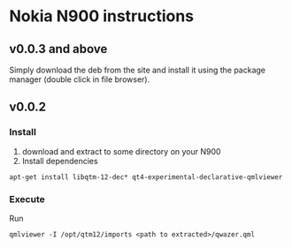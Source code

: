 # Nokia N900 instructions #

## v0.0.3 and above ##

Simply download the deb from the site and install it using the package manager (double click in file browser).

## v0.0.2 ##
### Install ###
  1. download and extract to some directory on your N900
  1. Install dependencies
```
apt-get install libqtm-12-dec* qt4-experimental-declarative-qmlviewer
```

### Execute ###
Run
```
qmlviewer -I /opt/qtm12/imports <path to extracted>/qwazer.qml
```